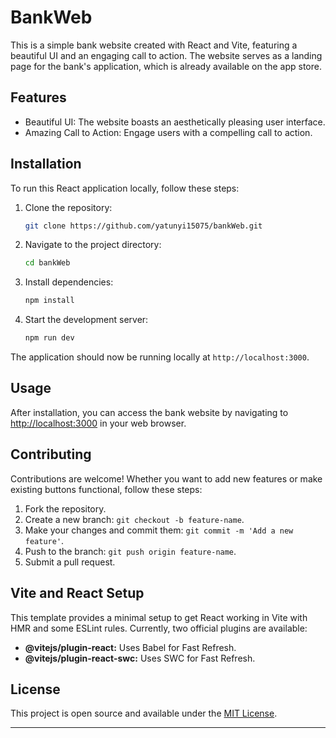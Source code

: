 # BankWeb

This is a simple bank website created with React and Vite, featuring a beautiful UI and an engaging call to action. The website serves as a landing page for the bank's application, which is already available on the app store.

## Features

- Beautiful UI: The website boasts an aesthetically pleasing user interface.
- Amazing Call to Action: Engage users with a compelling call to action.

## Installation

To run this React application locally, follow these steps:

1. Clone the repository:
   ```bash
   git clone https://github.com/yatunyi15075/bankWeb.git
   ```

2. Navigate to the project directory:
   ```bash
   cd bankWeb
   ```

3. Install dependencies:
   ```bash
   npm install
   ```

4. Start the development server:
   ```bash
   npm run dev
   ```

The application should now be running locally at `http://localhost:3000`.

## Usage

After installation, you can access the bank website by navigating to [http://localhost:3000](http://localhost:3000) in your web browser.

## Contributing

Contributions are welcome! Whether you want to add new features or make existing buttons functional, follow these steps:

1. Fork the repository.
2. Create a new branch: `git checkout -b feature-name`.
3. Make your changes and commit them: `git commit -m 'Add a new feature'`.
4. Push to the branch: `git push origin feature-name`.
5. Submit a pull request.

## Vite and React Setup

This template provides a minimal setup to get React working in Vite with HMR and some ESLint rules. Currently, two official plugins are available:

- **@vitejs/plugin-react:** Uses Babel for Fast Refresh.
- **@vitejs/plugin-react-swc:** Uses SWC for Fast Refresh.

## License

This project is open source and available under the [MIT License](LICENSE).

---
